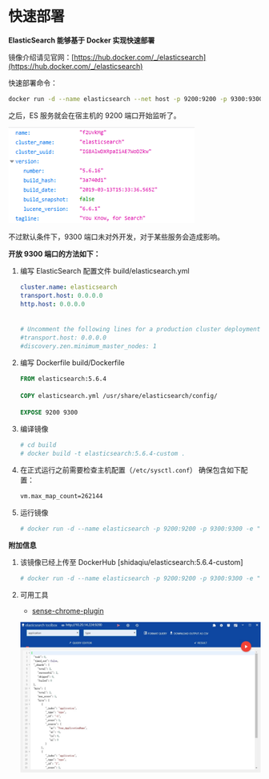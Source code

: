 # 快速部署

**ElasticSearch 能够基于 Docker 实现快速部署**

镜像介绍请见官网：[https://hub.docker.com/_/elasticsearch](https://hub.docker.com/_/elasticsearch)

快速部署命令：

```sh
docker run -d --name elasticsearch --net host -p 9200:9200 -p 9300:9300 -e "discovery.type=single-node" elasticsearch:5
```

之后，ES 服务就会在宿主机的 9200 端口开始监听了。

![elasticsearch](https://raw.githubusercontent.com/SataQiu/awesome-research/master/images/elasticsearch-preview.png)

不过默认条件下，9300 端口未对外开发，对于某些服务会造成影响。

**开放 9300 端口的方法如下：**

1.  编写 ElasticSearch 配置文件 build/elasticsearch.yml

    ```yaml
    cluster.name: elasticsearch
    transport.host: 0.0.0.0
    http.host: 0.0.0.0


    # Uncomment the following lines for a production cluster deployment
    #transport.host: 0.0.0.0
    #discovery.zen.minimum_master_nodes: 1
    ```

1.  编写 Dockerfile build/Dockerfile

    ```Dockerfile
    FROM elasticsearch:5.6.4

    COPY elasticsearch.yml /usr/share/elasticsearch/config/

    EXPOSE 9200 9300
    ```

1.  编译镜像

    ```sh
    # cd build
    # docker build -t elasticsearch:5.6.4-custom .
    ```

1.  在正式运行之前需要检查主机配置（`/etc/sysctl.conf`）
    确保包含如下配置：

    ```sh
    vm.max_map_count=262144
    ```

1. 运行镜像

    ```sh
    # docker run -d --name elasticsearch -p 9200:9200 -p 9300:9300 -e "discovery.type=single-node" elasticsearch:5.6.4-custom
    ```

**附加信息**

1.  该镜像已经上传至 DockerHub [shidaqiu/elasticsearch:5.6.4-custom]

    ```sh
    # docker run -d --name elasticsearch -p 9200:9200 -p 9300:9300 -e "discovery.type=single-node" shidaqiu/elasticsearch:5.6.4-custom
    ```
2. 可用工具

   - [sense-chrome-plugin](https://chrome.google.com/webstore/detail/elasticsearch-toolbox/focdbmjgdonlpdknobfghplhmafpgfbp?hl=zh_CN)

    ![sense](https://raw.githubusercontent.com/SataQiu/awesome-research/master/images/elasticsearch-sense.jpg)
